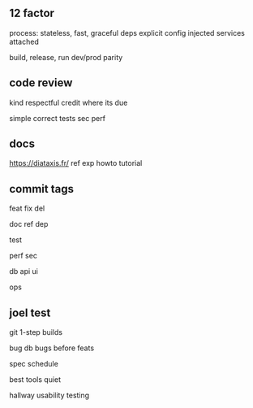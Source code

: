 ---
---
## 12 factor 
process: stateless, fast, graceful
deps explicit
config injected
services attached

build, release, run
dev/prod parity


## code review
kind
respectful
credit where its due

simple
correct
tests
sec
perf


## docs
<https://diataxis.fr/>
ref
exp
howto
tutorial

## commit tags
feat
fix
del

doc
ref
dep

test

perf
sec

db
api
ui

ops


## joel test
git
1-step builds

bug db
bugs before feats

spec
schedule

best tools
quiet 

hallway usability testing
